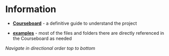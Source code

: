# Information

- [**Courseboard**](https://github.com/Rickaym/minecraft.py/tree/main/.info/courseboard) - a definitive guide to understand the project

- [**examples**](https://github.com/Rickaym/minecraft.py/tree/main/.info/examples) - most of the files and folders there are directly referenced in the Courseboard as needed

_Navigate in directional order top to bottom_

